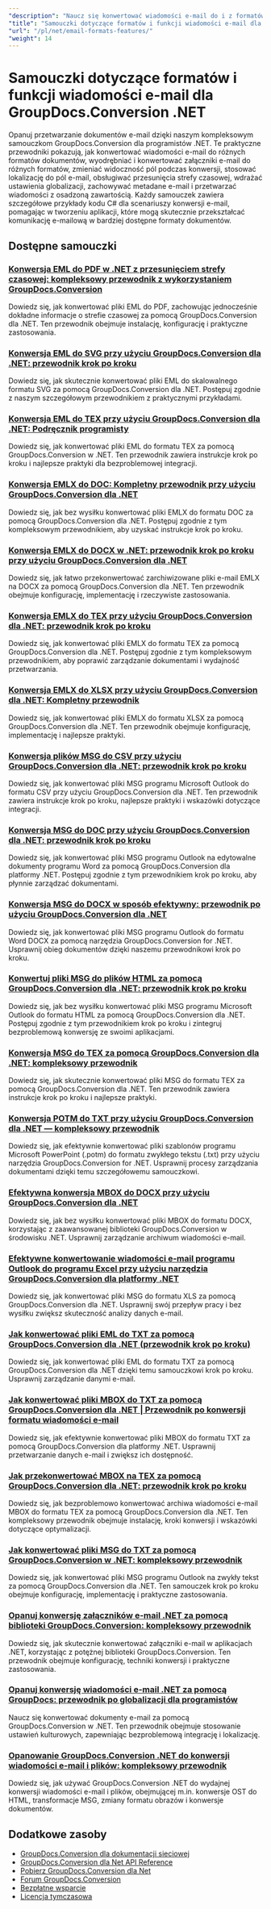 ```yaml
---
"description": "Naucz się konwertować wiadomości e-mail do i z formatów MSG, EML, EMLX i obsługiwać funkcje specyficzne dla poczty e-mail za pomocą GroupDocs.Conversion .NET."
"title": "Samouczki dotyczące formatów i funkcji wiadomości e-mail dla GroupDocs.Conversion .NET"
"url": "/pl/net/email-formats-features/"
"weight": 14
---
```


# Samouczki dotyczące formatów i funkcji wiadomości e-mail dla GroupDocs.Conversion .NET

Opanuj przetwarzanie dokumentów e-mail dzięki naszym kompleksowym samouczkom GroupDocs.Conversion dla programistów .NET. Te praktyczne przewodniki pokazują, jak konwertować wiadomości e-mail do różnych formatów dokumentów, wyodrębniać i konwertować załączniki e-mail do różnych formatów, zmieniać widoczność pól podczas konwersji, stosować lokalizację do pól e-mail, obsługiwać przesunięcia strefy czasowej, wdrażać ustawienia globalizacji, zachowywać metadane e-mail i przetwarzać wiadomości z osadzoną zawartością. Każdy samouczek zawiera szczegółowe przykłady kodu C# dla scenariuszy konwersji e-mail, pomagając w tworzeniu aplikacji, które mogą skutecznie przekształcać komunikację e-mailową w bardziej dostępne formaty dokumentów.

## Dostępne samouczki

### [Konwersja EML do PDF w .NET z przesunięciem strefy czasowej: kompleksowy przewodnik z wykorzystaniem GroupDocs.Conversion](./convert-eml-pdf-net-timezone-offset-groupdocs/)
Dowiedz się, jak konwertować pliki EML do PDF, zachowując jednocześnie dokładne informacje o strefie czasowej za pomocą GroupDocs.Conversion dla .NET. Ten przewodnik obejmuje instalację, konfigurację i praktyczne zastosowania.

### [Konwersja EML do SVG przy użyciu GroupDocs.Conversion dla .NET: przewodnik krok po kroku](./convert-eml-svg-groupdocs-conversion-dotnet/)
Dowiedz się, jak skutecznie konwertować pliki EML do skalowalnego formatu SVG za pomocą GroupDocs.Conversion dla .NET. Postępuj zgodnie z naszym szczegółowym przewodnikiem z praktycznymi przykładami.

### [Konwersja EML do TEX przy użyciu GroupDocs.Conversion dla .NET: Podręcznik programisty](./convert-eml-to-tex-groupdocs-net/)
Dowiedz się, jak konwertować pliki EML do formatu TEX za pomocą GroupDocs.Conversion w .NET. Ten przewodnik zawiera instrukcje krok po kroku i najlepsze praktyki dla bezproblemowej integracji.

### [Konwersja EMLX do DOC: Kompletny przewodnik przy użyciu GroupDocs.Conversion dla .NET](./convert-emlx-to-doc-groupdocs-conversion-guide/)
Dowiedz się, jak bez wysiłku konwertować pliki EMLX do formatu DOC za pomocą GroupDocs.Conversion dla .NET. Postępuj zgodnie z tym kompleksowym przewodnikiem, aby uzyskać instrukcje krok po kroku.

### [Konwersja EMLX do DOCX w .NET: przewodnik krok po kroku przy użyciu GroupDocs.Conversion dla .NET](./convert-emlx-to-docx-groupdocs-net/)
Dowiedz się, jak łatwo przekonwertować zarchiwizowane pliki e-mail EMLX na DOCX za pomocą GroupDocs.Conversion dla .NET. Ten przewodnik obejmuje konfigurację, implementację i rzeczywiste zastosowania.

### [Konwersja EMLX do TEX przy użyciu GroupDocs.Conversion dla .NET: przewodnik krok po kroku](./convert-emlx-to-tex-groupdocs-conversion-net/)
Dowiedz się, jak konwertować pliki EMLX do formatu TEX za pomocą GroupDocs.Conversion dla .NET. Postępuj zgodnie z tym kompleksowym przewodnikiem, aby poprawić zarządzanie dokumentami i wydajność przetwarzania.

### [Konwersja EMLX do XLSX przy użyciu GroupDocs.Conversion dla .NET: Kompletny przewodnik](./convert-emlx-to-xlsx-groupdocs-net/)
Dowiedz się, jak konwertować pliki EMLX do formatu XLSX za pomocą GroupDocs.Conversion dla .NET. Ten przewodnik obejmuje konfigurację, implementację i najlepsze praktyki.

### [Konwersja plików MSG do CSV przy użyciu GroupDocs.Conversion dla .NET: przewodnik krok po kroku](./convert-msg-files-to-csv-using-groupdocs-conversion-for-net/)
Dowiedz się, jak konwertować pliki MSG programu Microsoft Outlook do formatu CSV przy użyciu GroupDocs.Conversion dla .NET. Ten przewodnik zawiera instrukcje krok po kroku, najlepsze praktyki i wskazówki dotyczące integracji.

### [Konwersja MSG do DOC przy użyciu GroupDocs.Conversion dla .NET: przewodnik krok po kroku](./convert-msg-to-doc-groupdocs-conversion-net/)
Dowiedz się, jak konwertować pliki MSG programu Outlook na edytowalne dokumenty programu Word za pomocą GroupDocs.Conversion dla platformy .NET. Postępuj zgodnie z tym przewodnikiem krok po kroku, aby płynnie zarządzać dokumentami.

### [Konwersja MSG do DOCX w sposób efektywny: przewodnik po użyciu GroupDocs.Conversion dla .NET](./convert-msg-to-docx-groupdocs-conversion-dotnet/)
Dowiedz się, jak konwertować pliki MSG programu Outlook do formatu Word DOCX za pomocą narzędzia GroupDocs.Conversion for .NET. Usprawnij obieg dokumentów dzięki naszemu przewodnikowi krok po kroku.

### [Konwertuj pliki MSG do plików HTML za pomocą GroupDocs.Conversion dla .NET: przewodnik krok po kroku](./convert-msg-files-to-html-groupdocs-conversion-dotnet/)
Dowiedz się, jak bez wysiłku konwertować pliki MSG programu Microsoft Outlook do formatu HTML za pomocą GroupDocs.Conversion dla .NET. Postępuj zgodnie z tym przewodnikiem krok po kroku i zintegruj bezproblemową konwersję ze swoimi aplikacjami.

### [Konwersja MSG do TEX za pomocą GroupDocs.Conversion dla .NET: kompleksowy przewodnik](./convert-msg-to-tex-groupdocs-dotnet/)
Dowiedz się, jak skutecznie konwertować pliki MSG do formatu TEX za pomocą GroupDocs.Conversion dla .NET. Ten przewodnik zawiera instrukcje krok po kroku i najlepsze praktyki.

### [Konwersja POTM do TXT przy użyciu GroupDocs.Conversion dla .NET — kompleksowy przewodnik](./convert-potm-to-txt-groupdocs-conversion-net/)
Dowiedz się, jak efektywnie konwertować pliki szablonów programu Microsoft PowerPoint (.potm) do formatu zwykłego tekstu (.txt) przy użyciu narzędzia GroupDocs.Conversion for .NET. Usprawnij procesy zarządzania dokumentami dzięki temu szczegółowemu samouczkowi.

### [Efektywna konwersja MBOX do DOCX przy użyciu GroupDocs.Conversion dla .NET](./convert-mbox-to-docx-groupdocs-conversion-net/)
Dowiedz się, jak bez wysiłku konwertować pliki MBOX do formatu DOCX, korzystając z zaawansowanej biblioteki GroupDocs.Conversion w środowisku .NET. Usprawnij zarządzanie archiwum wiadomości e-mail.

### [Efektywne konwertowanie wiadomości e-mail programu Outlook do programu Excel przy użyciu narzędzia GroupDocs.Conversion dla platformy .NET](./convert-outlook-emails-to-excel-groupdocs-conversion-net/)
Dowiedz się, jak konwertować pliki MSG do formatu XLS za pomocą GroupDocs.Conversion dla .NET. Usprawnij swój przepływ pracy i bez wysiłku zwiększ skuteczność analizy danych e-mail.

### [Jak konwertować pliki EML do TXT za pomocą GroupDocs.Conversion dla .NET (przewodnik krok po kroku)](./convert-eml-txt-groupdocs-conversion-net/)
Dowiedz się, jak konwertować pliki EML do formatu TXT za pomocą GroupDocs.Conversion dla .NET dzięki temu samouczkowi krok po kroku. Usprawnij zarządzanie danymi e-mail.

### [Jak konwertować pliki MBOX do TXT za pomocą GroupDocs.Conversion dla .NET | Przewodnik po konwersji formatu wiadomości e-mail](./convert-mbox-to-txt-groupdocs-dotnet/)
Dowiedz się, jak efektywnie konwertować pliki MBOX do formatu TXT za pomocą GroupDocs.Conversion dla platformy .NET. Usprawnij przetwarzanie danych e-mail i zwiększ ich dostępność.

### [Jak przekonwertować MBOX na TEX za pomocą GroupDocs.Conversion dla .NET: przewodnik krok po kroku](./convert-mbox-to-tex-groupdocs-conversion-net/)
Dowiedz się, jak bezproblemowo konwertować archiwa wiadomości e-mail MBOX do formatu TEX za pomocą GroupDocs.Conversion dla .NET. Ten kompleksowy przewodnik obejmuje instalację, kroki konwersji i wskazówki dotyczące optymalizacji.

### [Jak konwertować pliki MSG do TXT za pomocą GroupDocs.Conversion w .NET: kompleksowy przewodnik](./convert-msg-to-txt-groupdocs-net-tutorial/)
Dowiedz się, jak konwertować pliki MSG programu Outlook na zwykły tekst za pomocą GroupDocs.Conversion dla .NET. Ten samouczek krok po kroku obejmuje konfigurację, implementację i praktyczne zastosowania.

### [Opanuj konwersję załączników e-mail .NET za pomocą biblioteki GroupDocs.Conversion: kompleksowy przewodnik](./net-email-attachment-conversion-groupdocs-guide/)
Dowiedz się, jak skutecznie konwertować załączniki e-mail w aplikacjach .NET, korzystając z potężnej biblioteki GroupDocs.Conversion. Ten przewodnik obejmuje konfigurację, techniki konwersji i praktyczne zastosowania.

### [Opanuj konwersję wiadomości e-mail .NET za pomocą GroupDocs: przewodnik po globalizacji dla programistów](./master-net-email-conversion-groupdocs-globalization-guide/)
Naucz się konwertować dokumenty e-mail za pomocą GroupDocs.Conversion w .NET. Ten przewodnik obejmuje stosowanie ustawień kulturowych, zapewniając bezproblemową integrację i lokalizację.

### [Opanowanie GroupDocs.Conversion .NET do konwersji wiadomości e-mail i plików: kompleksowy przewodnik](./mastering-groupdocs-conversion-net-email-file-convert/)
Dowiedz się, jak używać GroupDocs.Conversion .NET do wydajnej konwersji wiadomości e-mail i plików, obejmującej m.in. konwersje OST do HTML, transformacje MSG, zmiany formatu obrazów i konwersje dokumentów.

## Dodatkowe zasoby

- [GroupDocs.Conversion dla dokumentacji sieciowej](https://docs.groupdocs.com/conversion/net/)
- [GroupDocs.Conversion dla Net API Reference](https://reference.groupdocs.com/conversion/net/)
- [Pobierz GroupDocs.Conversion dla Net](https://releases.groupdocs.com/conversion/net/)
- [Forum GroupDocs.Conversion](https://forum.groupdocs.com/c/conversion)
- [Bezpłatne wsparcie](https://forum.groupdocs.com/)
- [Licencja tymczasowa](https://purchase.groupdocs.com/temporary-license/)